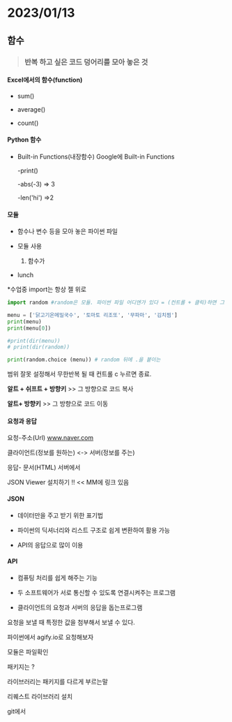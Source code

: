 # 2023/01/13

## 함수

> ### 반복 하고 싶은 코드 덩어리를 모아 놓은 것

#### Excel에서의 함수(function)

- sum() 

- average()

- count()

#### Python 함수

- Built-in Functions(내장함수)        Google에 Built-in Functions
  
  -print()
  
  -abs(-3) => 3
  
  -len('hi') =>2

#### 모듈

- 함수나 변수 등을 모아 놓은 파이썬 파일

- 모듈 사용
  
  1. 함수가 

- lunch

*수업중 import는 항상 젤 위로

```python
import random #random은 모듈. 파이썬 파일 어디엔가 있다 = (컨트롤 + 클릭)하면 그 위치 찾아줌

menu = ['닭고기온메밀국수', '토마토 리조또', '무파마', '김치찜']
print(menu)
print(menu[0])

#print(dir(menu))
# print(dir(random))

print(random.choice (menu)) # random 뒤에 .을 붙이는 
```

범위 잘못 설정해서 무한반복 될 때 컨트롤 c 누르면 종료.

**알트 + 쉬프트 + 방향키** >> 그 방향으로 코드 복사

**알트+ 방향키**  >> 그 방향으로 코드 이동

#### 요청과 응답

요청-주소(Url) www.naver.com

 클라이언트(정보를 원하는) <-> 서버(정보를 주는)

응답- 문서(HTML)     서버에서 

JSON Viewer 설치하기 !! << MM에 링크 있음

#### JSON

- 데이터만을 주고 받기 위한 표기법

- 파이썬의 딕셔너리와 리스트 구조로 쉽게 변환하여 활용 가능

- API의 응답으로 많이 이용

#### API

- 컴퓨팅 처리를 쉽게 해주는 기능

- 두 소프트웨어가 서로 통신할 수 있도록 연결시켜주는 프로그램

- 클라이언트의 요청과 서버의 응답을 돕는프로그램

요청을 보낼 때 특정한 값을 첨부해서 보낼 수 있다.

파이썬에서 agify.io로 요청해보자



모듈은 파일확인

패키지는 ? 

라이브러리는 패키지를 다르게 부르는말



리퀘스트 라이브러리 설치

git에서 

